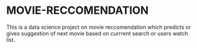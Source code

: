 # MOVIE-RECCOMENDATION
This is a data science project on movie reccomendation which predicts or gives suggestion of next movie based on currrent search or users watch list.
